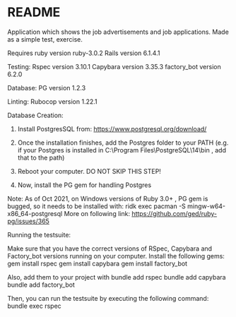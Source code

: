 # README
Application which shows the job advertisements and job applications. Made as a simple test, exercise.

Requires ruby version ruby-3.0.2
Rails version 6.1.4.1

Testing:
Rspec version 3.10.1
Capybara version 3.35.3
factory_bot version 6.2.0

Database:
PG version 1.2.3

Linting:
Rubocop version 1.22.1

Database Creation:

 1. Install PostgresSQL from: https://www.postgresql.org/download/ 
 
 2. Once the installation finishes, add the Postgres folder to your PATH (e.g. if your Postgres is installed in C:\Program Files\PostgreSQL\14\bin , add that to the path)

 2. Reboot your computer. DO NOT SKIP THIS STEP!

 3. Now, install the PG gem for handling Postgres

 Note: As of Oct 2021, on Windows versions of Ruby 3.0+ , PG gem is bugged, so it needs to be installed with:
       ridk exec pacman -S mingw-w64-x86_64-postgresql
       More on following link: https://github.com/ged/ruby-pg/issues/365

Running the testsuite:

Make sure that you have the correct versions of RSpec, Capybara and Factory_bot versions running on your computer.
Install the following gems:
      gem install rspec
      gem install capybara
      gem install factory_bot

Also, add them to your project with
      bundle add rspec
      bundle add capybara
      bundle add factory_bot

Then, you can run the testsuite by executing the following command:
      bundle exec rspec